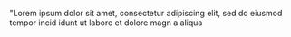 "Lorem ipsum
 dolor sit amet, consectetur
  adipiscing elit, sed do eiusmod tempor incid
  idunt ut labore et dolore magn
  a aliqua 